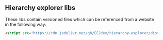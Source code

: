 ## Hierarchy explorer libs

These libs contain versioned files which can be referenced from a website in the following way:
```html
<script src="https://cdn.jsdelivr.net/gh/EE2dev/hierarchy-explorer/dist/v07/reusableChart.js"></script>
```
